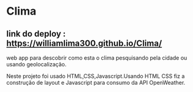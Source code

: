# Clima
## link do deploy :  https://williamlima300.github.io/Clima/

web app para descobrir como esta o clima pesquisando pela cidade ou usando geolocalização.

Neste projeto foi usado HTML,CSS,Javascript.Usando HTML CSS fiz a construção de layout e Javascript para consumo da API OpenWeather.


                                
